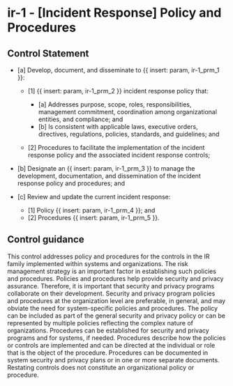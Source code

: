 # ir-1 - \[Incident Response\] Policy and Procedures

## Control Statement

- \[a\] Develop, document, and disseminate to {{ insert: param, ir-1_prm_1 }}:

  - \[1\]  {{ insert: param, ir-1_prm_2 }} incident response policy that:

    - \[a\] Addresses purpose, scope, roles, responsibilities, management commitment, coordination among organizational entities, and compliance; and
    - \[b\] Is consistent with applicable laws, executive orders, directives, regulations, policies, standards, and guidelines; and

  - \[2\] Procedures to facilitate the implementation of the incident response policy and the associated incident response controls;

- \[b\] Designate an {{ insert: param, ir-1_prm_3 }} to manage the development, documentation, and dissemination of the incident response policy and procedures; and

- \[c\] Review and update the current incident response:

  - \[1\] Policy {{ insert: param, ir-1_prm_4 }}; and
  - \[2\] Procedures {{ insert: param, ir-1_prm_5 }}.

## Control guidance

This control addresses policy and procedures for the controls in the IR family implemented within systems and organizations. The risk management strategy is an important factor in establishing such policies and procedures. Policies and procedures help provide security and privacy assurance. Therefore, it is important that security and privacy programs collaborate on their development. Security and privacy program policies and procedures at the organization level are preferable, in general, and may obviate the need for system-specific policies and procedures. The policy can be included as part of the general security and privacy policy or can be represented by multiple policies reflecting the complex nature of organizations. Procedures can be established for security and privacy programs and for systems, if needed. Procedures describe how the policies or controls are implemented and can be directed at the individual or role that is the object of the procedure. Procedures can be documented in system security and privacy plans or in one or more separate documents. Restating controls does not constitute an organizational policy or procedure.
